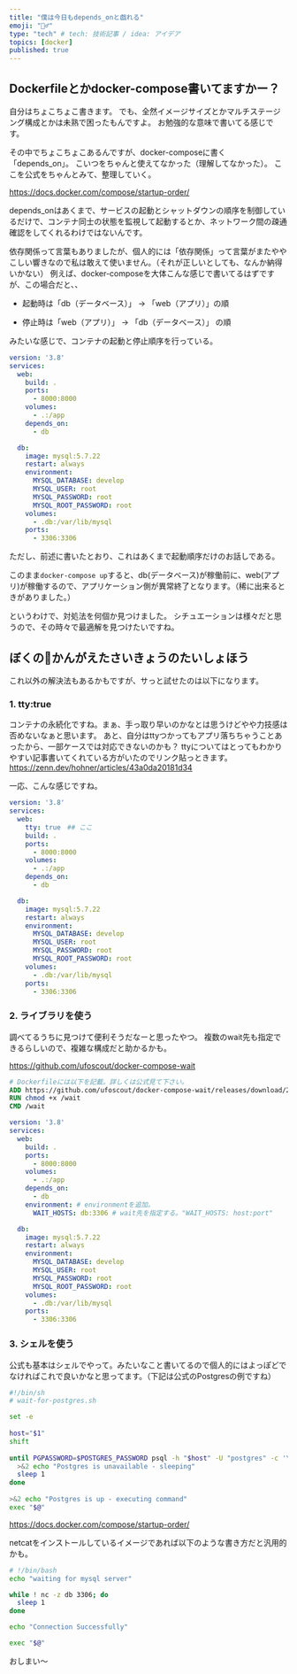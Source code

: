 ```yaml
---
title: "僕は今日もdepends_onと戯れる"
emoji: "🏄‍♂️"
type: "tech" # tech: 技術記事 / idea: アイデア
topics: [docker]
published: true
---
```


## Dockerfileとかdocker-compose書いてますかー？
自分はちょこちょこ書きます。
でも、全然イメージサイズとかマルチステージング構成とかは未熟で困ったもんですよ。
お勉強的な意味で書いてる感じです。

その中でちょこちょこあるんですが、docker-composeに書く「depends_on」。
こいつをちゃんと使えてなかった（理解してなかった）。
ここを公式をちゃんとみて、整理していく。

https://docs.docker.com/compose/startup-order/

depends_onはあくまで、サービスの起動とシャットダウンの順序を制御しているだけで、コンテナ同士の状態を監視して起動するとか、ネットワーク間の疎通確認をしてくれるわけではないんです。

依存関係って言葉もありましたが、個人的には「依存関係」って言葉がまたややこしい響きなので私は敢えて使いません。（それが正しいとしても、なんか納得いかない）
例えば、docker-composeを大体こんな感じで書いてるはずですが、この場合だと、、

- 起動時は「db（データベース）」 -> 「web（アプリ）」の順

- 停止時は「web（アプリ）」 -> 「db（データベース）」 の順

みたいな感じで、コンテナの起動と停止順序を行っている。

```yml
version: '3.8'
services:
  web:
    build: .
    ports:
      - 8000:8000
    volumes:
      - .:/app
    depends_on:
      - db

  db:
    image: mysql:5.7.22
    restart: always
    environment:
      MYSQL_DATABASE: develop
      MYSQL_USER: root
      MYSQL_PASSWORD: root
      MYSQL_ROOT_PASSWORD: root
    volumes:
      - .db:/var/lib/mysql
    ports:
      - 3306:3306
```


ただし、前述に書いたとおり、これはあくまで起動順序だけのお話しである。

このまま`docker-compose up`すると、db(データベース)が稼働前に、web(アプリ)が稼働するので、アプリケーション側が異常終了となります。（稀に出来るときがありました。）

というわけで、対処法を何個か見つけました。
シチュエーションは様々だと思うので、その時々で最適解を見つけたいですね。

## ぼくのかんがえたさいきょうのたいしょほう
これ以外の解決法もあるかもですが、サっと試せたのは以下になります。
### 1. tty:true
コンテナの永続化ですね。まぁ、手っ取り早いのかなとは思うけどやや力技感は否めないなぁと思います。
あと、自分はttyつかってもアプリ落ちちゃうことあったから、一部ケースでは対応できないのかも？
ttyについてはとってもわかりやすい記事書いてくれている方がいたのでリンク貼っときます。
https://zenn.dev/hohner/articles/43a0da20181d34

一応、こんな感じですね。
```yml
version: '3.8'
services:
  web:
    tty: true　## ここ
    build: .
    ports:
      - 8000:8000
    volumes:
      - .:/app
    depends_on:
      - db

  db:
    image: mysql:5.7.22
    restart: always
    environment:
      MYSQL_DATABASE: develop
      MYSQL_USER: root
      MYSQL_PASSWORD: root
      MYSQL_ROOT_PASSWORD: root
    volumes:
      - .db:/var/lib/mysql
    ports:
      - 3306:3306
```

### 2. ライブラリを使う
調べてるうちに見つけて便利そうだなーと思ったやつ。
複数のwait先も指定できるらしいので、複雑な構成だと助かるかも。

https://github.com/ufoscout/docker-compose-wait

```Dockerfile
# Dockerfileには以下を記載。詳しくは公式見て下さい。
ADD https://github.com/ufoscout/docker-compose-wait/releases/download/2.9.0/wait /wait
RUN chmod +x /wait
CMD /wait
```

```yml
version: '3.8'
services:
  web:
    build: .
    ports:  
      - 8000:8000
    volumes:
      - .:/app
    depends_on:
      - db
    environment: # environmentを追加。
      WAIT_HOSTS: db:3306 # wait先を指定する。"WAIT_HOSTS: host:port"

  db:
    image: mysql:5.7.22
    restart: always
    environment:
      MYSQL_DATABASE: develop
      MYSQL_USER: root
      MYSQL_PASSWORD: root
      MYSQL_ROOT_PASSWORD: root
    volumes:
      - .db:/var/lib/mysql
    ports:
      - 3306:3306
```



### 3. シェルを使う
公式も基本はシェルでやって。みたいなこと書いてるので個人的にはよっぽどでなければこれで良いかなと思ってます。（下記は公式のPostgresの例ですね）

```sh
#!/bin/sh
# wait-for-postgres.sh

set -e
  
host="$1"
shift
  
until PGPASSWORD=$POSTGRES_PASSWORD psql -h "$host" -U "postgres" -c '\q'; do
  >&2 echo "Postgres is unavailable - sleeping"
  sleep 1
done
  
>&2 echo "Postgres is up - executing command"
exec "$@"
```

https://docs.docker.com/compose/startup-order/

netcatをインストールしているイメージであれば以下のような書き方だと汎用的かも。

```sh
# !/bin/bash
echo "waiting for mysql server"

while ! nc -z db 3306; do
  sleep 1
done

echo "Connection Successfully"

exec "$@"
```


おしまい〜